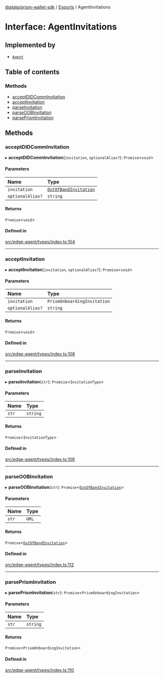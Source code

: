 [@atala/prism-wallet-sdk](../README.md) / [Exports](../modules.md) / AgentInvitations

# Interface: AgentInvitations

## Implemented by

- [`Agent`](../classes/Agent.md)

## Table of contents

### Methods

- [acceptDIDCommInvitation](AgentInvitations.md#acceptdidcomminvitation)
- [acceptInvitation](AgentInvitations.md#acceptinvitation)
- [parseInvitation](AgentInvitations.md#parseinvitation)
- [parseOOBInvitation](AgentInvitations.md#parseoobinvitation)
- [parsePrismInvitation](AgentInvitations.md#parseprisminvitation)

## Methods

### acceptDIDCommInvitation

▸ **acceptDIDCommInvitation**(`invitation`, `optionalAlias?`): `Promise`\<`void`\>

#### Parameters

| Name | Type |
| :------ | :------ |
| `invitation` | [`OutOfBandInvitation`](../classes/OutOfBandInvitation.md) |
| `optionalAlias?` | `string` |

#### Returns

`Promise`\<`void`\>

#### Defined in

[src/edge-agent/types/index.ts:104](https://github.com/hyperledger/identus-edge-agent-sdk-ts/blob/382b1c7b46001b3d4171eaa2010aa8f9482d27e8/src/edge-agent/types/index.ts#L104)

___

### acceptInvitation

▸ **acceptInvitation**(`invitation`, `optionalAlias?`): `Promise`\<`void`\>

#### Parameters

| Name | Type |
| :------ | :------ |
| `invitation` | `PrismOnboardingInvitation` |
| `optionalAlias?` | `string` |

#### Returns

`Promise`\<`void`\>

#### Defined in

[src/edge-agent/types/index.ts:108](https://github.com/hyperledger/identus-edge-agent-sdk-ts/blob/382b1c7b46001b3d4171eaa2010aa8f9482d27e8/src/edge-agent/types/index.ts#L108)

___

### parseInvitation

▸ **parseInvitation**(`str`): `Promise`\<`InvitationType`\>

#### Parameters

| Name | Type |
| :------ | :------ |
| `str` | `string` |

#### Returns

`Promise`\<`InvitationType`\>

#### Defined in

[src/edge-agent/types/index.ts:106](https://github.com/hyperledger/identus-edge-agent-sdk-ts/blob/382b1c7b46001b3d4171eaa2010aa8f9482d27e8/src/edge-agent/types/index.ts#L106)

___

### parseOOBInvitation

▸ **parseOOBInvitation**(`str`): `Promise`\<[`OutOfBandInvitation`](../classes/OutOfBandInvitation.md)\>

#### Parameters

| Name | Type |
| :------ | :------ |
| `str` | `URL` |

#### Returns

`Promise`\<[`OutOfBandInvitation`](../classes/OutOfBandInvitation.md)\>

#### Defined in

[src/edge-agent/types/index.ts:112](https://github.com/hyperledger/identus-edge-agent-sdk-ts/blob/382b1c7b46001b3d4171eaa2010aa8f9482d27e8/src/edge-agent/types/index.ts#L112)

___

### parsePrismInvitation

▸ **parsePrismInvitation**(`str`): `Promise`\<`PrismOnboardingInvitation`\>

#### Parameters

| Name | Type |
| :------ | :------ |
| `str` | `string` |

#### Returns

`Promise`\<`PrismOnboardingInvitation`\>

#### Defined in

[src/edge-agent/types/index.ts:110](https://github.com/hyperledger/identus-edge-agent-sdk-ts/blob/382b1c7b46001b3d4171eaa2010aa8f9482d27e8/src/edge-agent/types/index.ts#L110)
